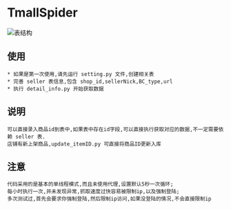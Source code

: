 # TmallSpider
![表结构](https://github.com/joson1205/TmallSpider/blob/master/table.jpg?raw=true)

## 使用
    * 如果是第一次使用,请先运行 setting.py 文件,创建相关表
    * 完善 seller 表信息,包含 shop_id,sellerNick,BC_type,url
    * 执行 detail_info.py 开始获取数据
## 说明
    可以直接录入商品id到表中,如果表中存在id字段,可以直接执行获取对应的数据,不一定需要依赖 seller 表.
    店铺有新上架商品,update_itemID.py 可直接将商品ID更新入库
## 注意
    代码采用的是基本的单线程模式,而且未使用代理,设置默认5秒一次循环;
    每小时执行一次,并未发现异常,抓取速度过快容易被限制ip,以及强制登陆;
    多次测试过,首先会要求你强制登陆,然后限制ip访问,如果没登陆的情况,不会直接限制ip


